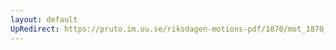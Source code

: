 ```yaml
---
layout: default
UpRedirect: https://pruto.im.uu.se/riksdagen-motions-pdf/1870/mot_1870__ak__64/mot_1870__ak__64-001.pdf
---
```

